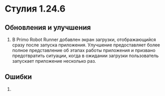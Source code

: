 # Стулия 1.24.6

## Обновления и улучшения

1. В Primo Robot Runner добавлен экран загрузки, отображающийся сразу после запуска приложения. Улучшение предоставляет более полное представление об этапах работы приложения и призвано предотвратить ситуации, когда в ожидании загрузки пользователь запускает приложение несколько раз.



## Ошибки

1. 
